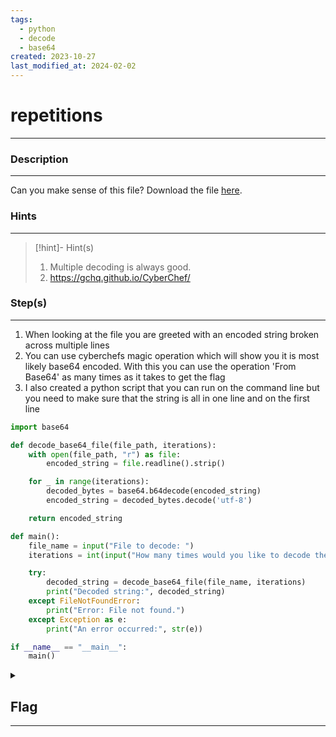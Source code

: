 ```yaml
---
tags:
  - python
  - decode
  - base64
created: 2023-10-27
last_modified_at: 2024-02-02
---
```

# repetitions
---
### Description
---
Can you make sense of this file?
Download the file [here](https://artifacts.picoctf.net/c/477/enc_flag).
### Hints
---

> [!hint]- Hint(s)
> 1.  Multiple decoding is always good.
> 2. https://gchq.github.io/CyberChef/

### Step(s)
---
1. When looking at the file you are greeted with an encoded string broken across multiple lines
2. You can use cyberchefs magic operation which will show you it is most likely base64 encoded. With this you can use the operation 'From Base64' as many times as it takes to get the flag
3. I also created a python script that you can run on the command line but you need to make sure that the string is all in one line and on the first line
```python
import base64

def decode_base64_file(file_path, iterations):
    with open(file_path, "r") as file:
        encoded_string = file.readline().strip()

    for _ in range(iterations):
        decoded_bytes = base64.b64decode(encoded_string)
        encoded_string = decoded_bytes.decode('utf-8')

    return encoded_string

def main():
    file_name = input("File to decode: ")
    iterations = int(input("How many times would you like to decode the string: "))

    try:
        decoded_string = decode_base64_file(file_name, iterations)
        print("Decoded string:", decoded_string)
    except FileNotFoundError:
        print("Error: File not found.")
    except Exception as e:
        print("An error occurred:", str(e))

if __name__ == "__main__":
    main()

```

<details>
  <summary><h2>Flag</h2><hr></summary>picoCTF{base64_n3st3d_dic0d!n8_d0wnl04d3d_de523f49}
</details>
